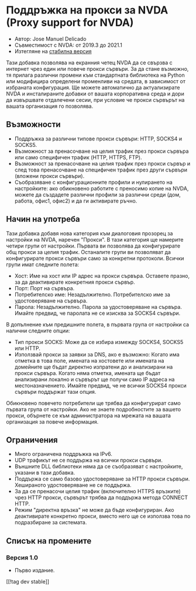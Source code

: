 # Поддръжка на прокси за NVDA (Proxy support for NVDA) #

* Автор: Jose Manuel Delicado
* Съвместимост с NVDA: от 2019.3 до 2021.1
* Изтегляне на [стабилна версия][1]

Тази добавка позволява на екранния четец NVDA да се свързва с интернет чрез
един или повече прокси сървъри. За да стане възможно, тя прилага различни
промени към стандартната библиотека на Python или модифицира определени
променливи на средата, в зависимост от избраната конфигурация. Ще можете
автоматично да актуализирате NVDA и инсталираните добавки от вашата
корпоративна среда и дори да извършвате отдалечени сесии, при условие че
прокси сървърът на вашата организация го позволява.

## Възможности

* Поддръжка за различни типове прокси сървъри: HTTP, SOCKS4 и SOCKS5.
* Възможност за пренасочване на целия трафик през прокси сървъра или само
  специфичен трафик (HTTP, HTTPS, FTP).
* Възможност за пренасочване на целия трафик през прокси сървър и след това
  пренасочване на специфичен трафик през други сървъри (вложени прокси
  сървъри).
* Съобразяване с конфигурационните профили и нулирането на настройките: ако
  обикновено работите с преносимо копие на NVDA, можете да създадете
  различни профили за различни среди (дом, работа, офис1, офис2) и да ги
  активирате ръчно.

## Начин на употреба

Тази добавка добавя нова категория към диалоговия прозорец за настройки на
NVDA, наречен "Прокси". В тази категория ще намерите четири групи от
настройки. Първата ви позволява да конфигурирате общ прокси за целия
трафик. Останалите групи ви позволяват да конфигурирате прокси сървъри само
за конкретни протоколи. Всички групи имат следните полета:

* Хост: Име на хост или IP адрес на прокси сървъра. Оставете празно, за да
  деактивирате конкретния прокси сървър.
* Порт: Порт на сървъра.
* Потребителско име: Незадължително. Потребителско име за удостоверяване на
  сървъра.
* Парола: Незадължително. Парола за удостоверяване на сървъра. Имайте
  предвид, че паролата не се изисква за SOCKS4 сървъри.

В допълнение към предишните полета, в първата група от настройки са налични
следните опции:

* Тип прокси SOCKS: Може да се избира измежду SOCKS4, SOCKS5 или HTTP.
* Използвай прокси за заявки за DNS, ако е възможно: Когато има отметка в
  това поле, имената на хостовете или имената на домейните ще бъдат директно
  изпратени до и анализирани на прокси сървъра. Когато няма отметка, имената
  ще бъдат анализирани локално и сървърът ще получи само IP адреса на
  местоназначението. Имайте предвид, че не всички SOCKS4 прокси сървъри
  поддържат тази опция.

Обикновено повечето потребители ще трябва да конфигурират само първата група
от настройки. Ако не знаете подробностите за вашето прокси, обърнете се към
администратора на мрежата на вашата организация за повече информация.

## Ограничения

* Много ограничена поддръжка на IPv6.
* UDP трафикът не се поддържа на всички прокси сървъри.
* Външните DLL библиотеки няма да се съобразяват с настройките, указани в
  тази добавка.
* Поддържа се само базово удостоверяване за HTTP прокси сървъри. Хешираното
  удостоверяване не се поддържа.
* За да се пренасочи целия трафик (включително HTTPS връзките) чрез HTTP
  прокси, сървърът трябва да поддържа метода CONNECT HTTP.
* Режим "директна връзка" не може да бъде конфигуриран. Ако деактивирате
  конкретно прокси, вместо него ще се използва това по подразбиране за
  системата.

## Списък на промените

### Версия 1.0

* Първо издание.

[[!tag dev stable]]

[1]: https://addons.nvda-project.org/files/get.php?file=nvdaproxy
